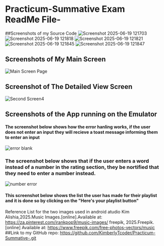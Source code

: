 # Practicum-Summative Exam ReadMe File-
##Screenshots of my Source Code
![Screenshot 2025-06-19 121703](https://github.com/user-attachments/assets/dc3c18e7-8aca-4636-a34b-10820c73b09b)
![Screenshot 2025-06-19 121818](https://github.com/user-attachments/assets/d6b922f9-0057-445e-91ce-0174055ba570)
![Screenshot 2025-06-19 121821](https://github.com/user-attachments/assets/05357ba1-e936-4136-8e12-747093d24dd1)
![Screenshot 2025-06-19 121845](https://github.com/user-attachments/assets/68d38361-7da0-4f21-869d-818b4b6d2909)
![Screenshot 2025-06-19 121847](https://github.com/user-attachments/assets/42b92fb0-6c1b-464b-a06c-bfbf95f56db5)
## Screenshots of My Main Screen
![Main Screen Page](https://github.com/user-attachments/assets/4a998db2-b1df-41fb-8597-6fe434e5ef3d)
## Screenshot of The Detailed View Screen
![Second Screen4](https://github.com/user-attachments/assets/3962d6ed-d1b8-404e-b836-6a163562b5aa)
## Screenshots of the App running on the Emulator
#### The screenshot below shows how the error hanling works, if the user does not enter an input they will recieve a toast message informing them to enter an input
![error blank](https://github.com/user-attachments/assets/afd1b797-8a09-4785-9b50-322540f221cb)
### The screenshot below shows that if the user enters a word instead of a number in the rating section, they be nortified that they need to enter a number instead. 
![number error](https://github.com/user-attachments/assets/8de00600-b894-4047-9899-8898b1647587)
#### This screenshot below shows the list the user has made for their playlist and it is done so by clicking on the "Here's your playlist button"
Reference List for the two images used in android atudio
Kim Alishia,2025.Music Images.[online].Available at: <https://za.pinterest.com/irankpop9/music-images/>
freepik, 2025.Freepik.[online] Available at: <https://www.freepik.com/free-photos-vectors/music>
##Link to my GitHub repo:
https://github.com/KimberlyTcoder/Practicum-Summative-.git
